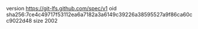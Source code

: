 version https://git-lfs.github.com/spec/v1
oid sha256:7ce4c49717f53112ea6a7182a3a6149c39226a38595527a9f86ca60cc9022d48
size 2002
